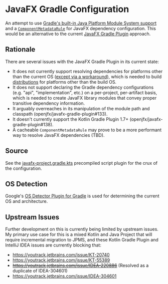 # JavaFX Gradle Configuration

An attempt to use
[Gradle's built-in Java Platform Module System support](https://docs.gradle.org/current/userguide/java_library_plugin.html#sec:java_library_modular)
and a [`ComponentMetadataRule`](https://docs.gradle.org/current/userguide/component_metadata_rules.html)
for JavaFX dependency configuration. This would be an alternative to the
current [JavaFX Gradle Plugin](https://github.com/openjfx/javafx-gradle-plugin)
approach.

## Rationale

There are several issues with the JavaFX Gradle Plugin in its current state:

* It does not currently support resolving dependencies for platforms other than
the current OS
([except via a workaround](https://github.com/openjfx/javafx-gradle-plugin#4-cross-platform-projects-and-libraries)),
which is needed to build
[distributions](https://docs.gradle.org/current/userguide/distribution_plugin.html)
for platforms other than the build OS.
* It does not support declaring the Gradle dependency configurations (e.g.
"api", "implementation", etc.) on a per-project, per-artifact basis, which is
needed to create JavaFX library modules that convey proper transitive
dependency information.
* It arguably overreaches in its manipulation of the module path and classpath
(openjfx/javafx-gradle-plugin#133).
* It doesn't currently support the Kotlin Gradle Plugin 1.7+
(openjfx/javafx-gradle-plugin#138).
* A cacheable `ComponentMetadataRule` may prove to be a more performant way to
resolve JavaFX dependencies (TBD).

## Source

See the
[javafx-project.gradle.kts](build-logic/src/main/kotlin/com.ianbrandt.build.javafx-project.gradle.kts)
precompiled script plugin for the crux of the configuration.

## OS Detection

Google's
[OS Detector Plugin for Gradle](https://github.com/google/osdetector-gradle-plugin)
is used for determining the current OS and architecture.

## Upstream Issues

Further development on this is currently being limited by upstream issues.
My primary use case for this is a mixed Kotlin and Java Project that will
require incremental migration to JPMS, and these Kotlin Gradle Plugin and
IntelliJ IDEA issues are currently blocking that:

* https://youtrack.jetbrains.com/issue/KT-20740
* https://youtrack.jetbrains.com/issue/KT-55389
* ~~https://youtrack.jetbrains.com/issue/IDEA-220886~~ (Resolved as a duplicate of IDEA-304601)
* https://youtrack.jetbrains.com/issue/IDEA-304601
